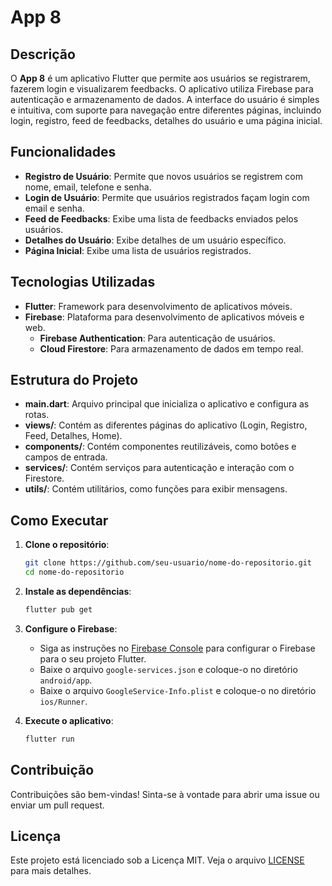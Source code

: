 # App 8

## Descrição

O **App 8** é um aplicativo Flutter que permite aos usuários se registrarem, fazerem login e visualizarem feedbacks. O aplicativo utiliza Firebase para autenticação e armazenamento de dados. A interface do usuário é simples e intuitiva, com suporte para navegação entre diferentes páginas, incluindo login, registro, feed de feedbacks, detalhes do usuário e uma página inicial.

## Funcionalidades

- **Registro de Usuário**: Permite que novos usuários se registrem com nome, email, telefone e senha.
- **Login de Usuário**: Permite que usuários registrados façam login com email e senha.
- **Feed de Feedbacks**: Exibe uma lista de feedbacks enviados pelos usuários.
- **Detalhes do Usuário**: Exibe detalhes de um usuário específico.
- **Página Inicial**: Exibe uma lista de usuários registrados.

## Tecnologias Utilizadas

- **Flutter**: Framework para desenvolvimento de aplicativos móveis.
- **Firebase**: Plataforma para desenvolvimento de aplicativos móveis e web.
  - **Firebase Authentication**: Para autenticação de usuários.
  - **Cloud Firestore**: Para armazenamento de dados em tempo real.

## Estrutura do Projeto

- **main.dart**: Arquivo principal que inicializa o aplicativo e configura as rotas.
- **views/**: Contém as diferentes páginas do aplicativo (Login, Registro, Feed, Detalhes, Home).
- **components/**: Contém componentes reutilizáveis, como botões e campos de entrada.
- **services/**: Contém serviços para autenticação e interação com o Firestore.
- **utils/**: Contém utilitários, como funções para exibir mensagens.

## Como Executar

1. **Clone o repositório**:
    ```sh
    git clone https://github.com/seu-usuario/nome-do-repositorio.git
    cd nome-do-repositorio
    ```

2. **Instale as dependências**:
    ```sh
    flutter pub get
    ```

3. **Configure o Firebase**:
    - Siga as instruções no [Firebase Console](https://console.firebase.google.com/) para configurar o Firebase para o seu projeto Flutter.
    - Baixe o arquivo `google-services.json` e coloque-o no diretório `android/app`.
    - Baixe o arquivo `GoogleService-Info.plist` e coloque-o no diretório `ios/Runner`.

4. **Execute o aplicativo**:
    ```sh
    flutter run
    ```

## Contribuição

Contribuições são bem-vindas! Sinta-se à vontade para abrir uma issue ou enviar um pull request.

## Licença

Este projeto está licenciado sob a Licença MIT. Veja o arquivo [LICENSE](LICENSE) para mais detalhes.

